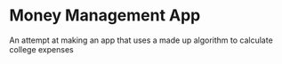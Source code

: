 # Money Management App
An attempt at making an app that uses a made up algorithm to calculate college expenses
